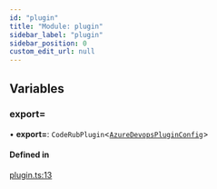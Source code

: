 ```yaml
---
id: "plugin"
title: "Module: plugin"
sidebar_label: "plugin"
sidebar_position: 0
custom_edit_url: null
---
```


## Variables

### export&#x3D;

• **export=**: `CodeRubPlugin`<[`AzureDevopsPluginConfig`](../interfaces/models.AzureDevopsPluginConfig)\>

#### Defined in

[plugin.ts:13](https://github.com/agentender/code-rub/blob/main/packages/azure-devops/src/plugin.ts#L13)
